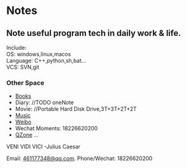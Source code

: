 # Notes

## Note useful program tech in daily work & life. 

Include:  
OS:                windows,linux,macos  
Language:          C++,python,sh,bat...  
VCS:               SVN,git  


### Other Space  
- [Books](https://1drv.ms/f/s!AjnTck1kjTur020KBel2WntM13Af)  
- Diary:             //TODO oneNote   
- Movie:             //Portable Hard Disk Drive,3T+3T+2T+2T  
- [Music](https://music.163.com/#/user/home?id=349944279)  
- [Weibo](https://weibo.com/LoveOrFail/home)  
- Wechat Moments: 18226620200
- [QZone](https://user.qzone.qq.com/461177348)
... 
 
VENI VIDI VICI  -Julius Caesar


Email: 461177348@qq.com. 
Phone/Wechat: 18226620200
